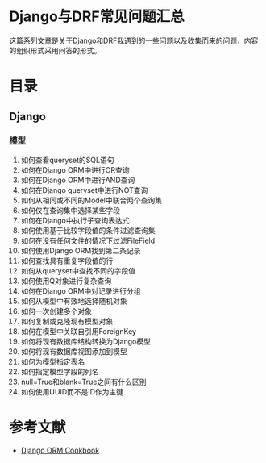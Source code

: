 # Django与DRF常见问题汇总

这篇系列文章是关于[Django](https://www.djangoproject.com/)和[DRF](https://www.django-rest-framework.org/)我遇到的一些问题以及收集而来的问题，内容的组织形式采用问答的形式。

# 目录

## Django

### [模型](/article/django-model-qa)

1. 如何查看queryset的SQL语句
2. 如何在Django ORM中进行OR查询
3. 如何在Django ORM中进行AND查询
4. 如何在Django queryset中进行NOT查询
5. 如何从相同或不同的Model中联合两个查询集
6. 如何仅在查询集中选择某些字段
7. 如何在Django中执行子查询表达式
8. 如何使用基于比较字段值的条件过滤查询集
9. 如何在没有任何文件的情况下过滤FileField
10. 如何使用Django ORM找到第二条记录
11. 如何查找具有重复字段值的行
12. 如何从queryset中查找不同的字段值
13. 如何使用Q对象进行复杂查询
14. 如何在Django ORM中对记录进行分组
15. 如何从模型中有效地选择随机对象
16. 如何一次创建多个对象
17. 如何复制或克隆现有模型对象
20. 如何在模型中关联自引用ForeignKey
21. 如何将现有数据库结构转换为Django模型
22. 如何将现有数据库视图添加到模型
23. 如何为模型指定表名
24. 如何指定模型字段的列名
25. null=True和blank=True之间有什么区别
26. 如何使用UUID而不是ID作为主键

# 参考文献

- [Django ORM Cookbook](https://books.agiliq.com/projects/django-orm-cookbook/en/latest/)